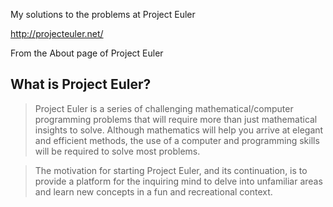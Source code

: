 My solutions to the problems at Project Euler

http://projecteuler.net/

From the About page of Project Euler

What is Project Euler?
----------------------

> Project Euler is a series of challenging mathematical/computer programming problems that will require more than just mathematical insights to solve. Although mathematics will help you arrive at elegant and efficient methods, the use of a computer and programming skills will be required to solve most problems.

> The motivation for starting Project Euler, and its continuation, is to provide a platform for the inquiring mind to delve into unfamiliar areas and learn new concepts in a fun and recreational context.

